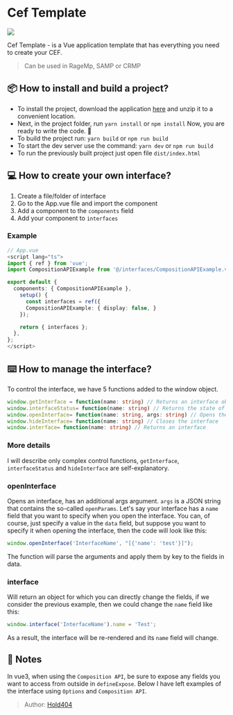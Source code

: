 # Cef Template

![](https://img.shields.io/github/v/release/Hold404/cef-template?label=Release)  
  
Cef Template - is a Vue application template that has everything you need to create your CEF.

> Can be used in RageMp, SAMP or CRMP

## 📦 How to install and build a project?

* To install the project, download the application [here](https://github.com/Hold404/cef-template/releases/latest) and unzip it to a convenient location.  
* Next, in the project folder, run `yarn install` or `npm install` Now, you are ready to write the code. 💪  
* To build the project run: `yarn build` or `npm run build`  
* To start the dev server use the command: `yarn dev` or `npm run build`
* To run the previously built project just open file `dist/index.html`

## 💻 How to create your own interface?

1. Create a file/folder of interface
2. Go to the App.vue file and import the component
3. Add a component to the `components` field
4. Add your component to `interfaces`

### Example

```typescript
// App.vue
<script lang="ts">
import { ref } from 'vue';
import CompositionAPIExample from '@/interfaces/CompositionAPIExample.vue';

export default {
  components: { CompositionAPIExample },
    setup() {
      const interfaces = ref({
      CompositionAPIExample: { display: false, }
    });

    return { interfaces };
  },
};
</script>
```

## ⌨️ How to manage the interface?

To control the interface, we have 5 functions added to the window object.

```typescript
window.getInterface = function(name: string) // Returns an interface object
window.interfaceStatus= function(name: string) // Returns the state of the interface (open/closed)
window.openInterface= function(name: string, args: string) // Opens the interface
window.hideInterface= function(name: string) // Closes the interface
window.interface= function(name: string) // Returns an interface
```
    
      
### More details

I will describe only complex control functions, `getInterface`, `interfaceStatus` and `hideInterface` are self-explanatory.
  
  
### openInterface

Opens an interface, has an additional args argument.
`args` is a JSON string that contains the so-called `openParams`.
Let's say your interface has a `name` field that you want to specify when you open the interface. You can, of course, just specify a value in the `data` field, but suppose you want to specify it when opening the interface, then the code will look like this:

```javascript
window.openInterface('InterfaceName', "[{'name': 'test'}]");
```

The function will parse the arguments and apply them by key to the fields in data.

### interface

Will return an object for which you can directly change the fields, if we consider the previous example, then we could change the `name` field like this:

```javascript
window.interface('InterfaceName').name = 'Test';
```

As a result, the interface will be re-rendered and its `name` field will change.

## 📑 Notes

In vue3, when using the `Composition API`, be sure to expose any fields you want to access from outside in `defineExpose`. Below I have left examples of the interface using `Options` and `Composition API`.

  
> Author: [Hold404](https://github.com/Hold404)
